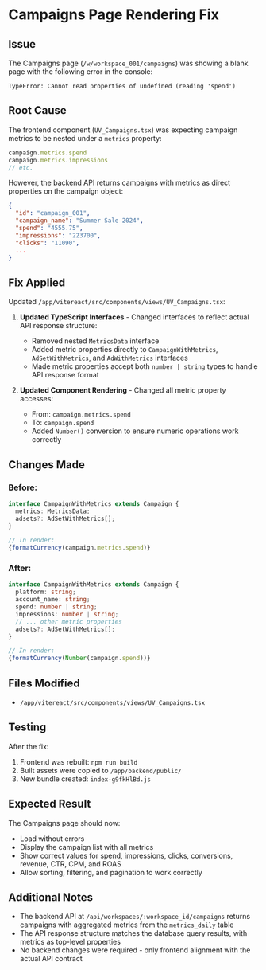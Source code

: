 # Campaigns Page Rendering Fix

## Issue
The Campaigns page (`/w/workspace_001/campaigns`) was showing a blank page with the following error in the console:

```
TypeError: Cannot read properties of undefined (reading 'spend')
```

## Root Cause
The frontend component (`UV_Campaigns.tsx`) was expecting campaign metrics to be nested under a `metrics` property:

```typescript
campaign.metrics.spend
campaign.metrics.impressions
// etc.
```

However, the backend API returns campaigns with metrics as direct properties on the campaign object:

```json
{
  "id": "campaign_001",
  "campaign_name": "Summer Sale 2024",
  "spend": "4555.75",
  "impressions": "223700",
  "clicks": "11090",
  ...
}
```

## Fix Applied
Updated `/app/vitereact/src/components/views/UV_Campaigns.tsx`:

1. **Updated TypeScript Interfaces** - Changed interfaces to reflect actual API response structure:
   - Removed nested `MetricsData` interface
   - Added metric properties directly to `CampaignWithMetrics`, `AdSetWithMetrics`, and `AdWithMetrics` interfaces
   - Made metric properties accept both `number | string` types to handle API response format

2. **Updated Component Rendering** - Changed all metric property accesses:
   - From: `campaign.metrics.spend` 
   - To: `campaign.spend`
   - Added `Number()` conversion to ensure numeric operations work correctly

## Changes Made

### Before:
```typescript
interface CampaignWithMetrics extends Campaign {
  metrics: MetricsData;
  adsets?: AdSetWithMetrics[];
}

// In render:
{formatCurrency(campaign.metrics.spend)}
```

### After:
```typescript
interface CampaignWithMetrics extends Campaign {
  platform: string;
  account_name: string;
  spend: number | string;
  impressions: number | string;
  // ... other metric properties
  adsets?: AdSetWithMetrics[];
}

// In render:
{formatCurrency(Number(campaign.spend))}
```

## Files Modified
- `/app/vitereact/src/components/views/UV_Campaigns.tsx`

## Testing
After the fix:
1. Frontend was rebuilt: `npm run build`
2. Built assets were copied to `/app/backend/public/`
3. New bundle created: `index-g9fkHlBd.js`

## Expected Result
The Campaigns page should now:
- Load without errors
- Display the campaign list with all metrics
- Show correct values for spend, impressions, clicks, conversions, revenue, CTR, CPM, and ROAS
- Allow sorting, filtering, and pagination to work correctly

## Additional Notes
- The backend API at `/api/workspaces/:workspace_id/campaigns` returns campaigns with aggregated metrics from the `metrics_daily` table
- The API response structure matches the database query results, with metrics as top-level properties
- No backend changes were required - only frontend alignment with the actual API contract
